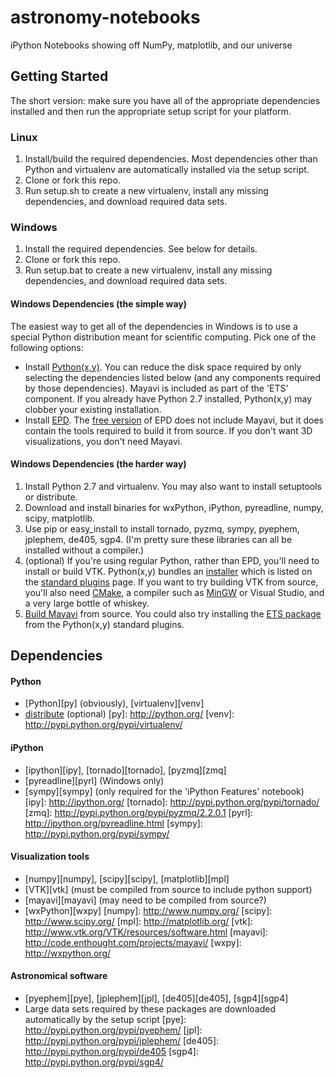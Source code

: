 astronomy-notebooks
===================

iPython Notebooks showing off NumPy, matplotlib, and our universe

Getting Started
---------------
The short version: make sure you have all of the appropriate dependencies installed and then run the appropriate setup script for your platform.

### Linux
1. Install/build the required dependencies. Most dependencies other than Python and virtualenv are automatically installed via the setup script.
2. Clone or fork this repo.
3. Run setup.sh to create a new virtualenv, install any missing dependencies, and download required data sets.

### Windows
1. Install the required dependencies. See below for details.
2. Clone or fork this repo.
3. Run setup.bat to create a new virtualenv, install any missing dependencies, and download required data sets.

#### Windows Dependencies (the simple way)
The easiest way to get all of the dependencies in Windows is to use a special Python distribution meant for scientific computing. Pick one of the following options:
- Install [Python(x,y)][pxy]. You can reduce the disk space required by only selecting the dependencies listed below (and any components required by those dependencies). Mayavi is included as part of the 'ETS' component. If you already have Python 2.7 installed, Python(x,y) may clobber your existing installation.
- Install [EPD][epd]. The [free version][epd-free] of EPD does not include Mayavi, but it does contain the tools required to build it from source. If you don't want 3D visualizations, you don't need Mayavi.

#### Windows Dependencies (the harder way)
1. Install Python 2.7 and virtualenv. You may also want to install setuptools or distribute.
2. Download and install binaries for wxPython, iPython, pyreadline, numpy, scipy, matplotlib.
3. Use pip or easy_install to install tornado, pyzmq, sympy, pyephem, jplephem, de405, sgp4. (I'm pretty sure these libraries can all be installed without a compiler.)
4. (optional) If you're using regular Python, rather than EPD, you'll need to install or build VTK. Python(x,y) bundles an [installer][vtk-bin] which is listed on the [standard plugins][pxy-plug] page. If you want to try building VTK from source, you'll also need [CMake][cmake], a compiler such as [MinGW][mingw] or Visual Studio, and a very large bottle of whiskey.
5. [Build Mayavi][mayavi-build] from source. You could also try installing the [ETS package][ets-bin] from the Python(x,y) standard plugins.

[pxy]: http://code.google.com/p/pythonxy/
[epd]: http://www.enthought.com/products/epd.php
[epd-free]: http://www.enthought.com/products/epd_free.php
[vtk-bin]: http://pythonxy.googlecode.com/files/vtk-5.10.0_py27.exe
[pxy-plug]: http://code.google.com/p/pythonxy/wiki/StandardPlugins
[cmake]: http://www.cmake.org/
[mayavi-build]: http://docs.enthought.com/mayavi/mayavi/installation.html
[ets-bin]: http://pythonxy.googlecode.com/files/EnthoughtToolSuite-4.2.0-1_py27.exe
[mingw]: http://mingw.org/

Dependencies
------------

#### Python
- [Python][py] (obviously), [virtualenv][venv]
- [distribute](http://pypi.python.org/pypi/distribute/) (optional)
[py]: http://python.org/
[venv]: http://pypi.python.org/pypi/virtualenv/

#### iPython
- [ipython][ipy], [tornado][tornado], [pyzmq][zmq]
- [pyreadline][pyrl] (Windows only)
- [sympy][sympy] (only required for the 'iPython Features' notebook)
[ipy]: http://ipython.org/
[tornado]: http://pypi.python.org/pypi/tornado/
[zmq]: http://pypi.python.org/pypi/pyzmq/2.2.0.1
[pyrl]: http://ipython.org/pyreadline.html
[sympy]: http://pypi.python.org/pypi/sympy/

#### Visualization tools
- [numpy][numpy], [scipy][scipy], [matplotlib][mpl]
- [VTK][vtk] (must be compiled from source to include python support)
- [mayavi][mayavi] (may need to be compiled from source?)
- [wxPython][wxpy]
[numpy]: http://www.numpy.org/
[scipy]: http://www.scipy.org/
[mpl]: http://matplotlib.org/
[vtk]: http://www.vtk.org/VTK/resources/software.html
[mayavi]: http://code.enthought.com/projects/mayavi/
[wxpy]: http://wxpython.org/

#### Astronomical software
- [pyephem][pye], [jplephem][jpl], [de405][de405], [sgp4][sgp4]
- Large data sets required by these packages are downloaded automatically by the setup script
[pye]: http://pypi.python.org/pypi/pyephem/
[jpl]: http://pypi.python.org/pypi/jplephem/
[de405]: http://pypi.python.org/pypi/de405
[sgp4]: http://pypi.python.org/pypi/sgp4/
